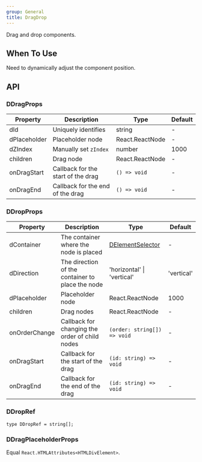 ```yaml
---
group: General
title: DragDrop
---
```


Drag and drop components.

## When To Use

Need to dynamically adjust the component position.

## API

### DDragProps

<!-- prettier-ignore-start -->
| Property | Description | Type | Default | 
| --- | --- | --- | --- | 
| dId | Uniquely identifies | string | - |
| dPlaceholder | Placeholder node | React.ReactNode | - |
| dZIndex | Manually set `zIndex` | number | 1000 |
| children | Drag node | React.ReactNode | - |
| onDragStart | Callback for the start of the drag | `() => void` | - |
| onDragEnd | Callback for the end of the drag | `() => void` | - |
<!-- prettier-ignore-end -->

### DDropProps

<!-- prettier-ignore-start -->
| Property | Description | Type | Default | 
| --- | --- | --- | --- | 
| dContainer | The container where the node is placed | [DElementSelector](/components/Interface#DElementSelector) | - |
| dDirection | The direction of the container to place the node | 'horizontal' \| 'vertical' | 'vertical' |
| dPlaceholder | Placeholder node | React.ReactNode | 1000 |
| children | Drag nodes | React.ReactNode | - |
| onOrderChange | Callback for changing the order of child nodes | `(order: string[]) => void` | - |
| onDragStart | Callback for the start of the drag | `(id: string) => void` | - |
| onDragEnd | Callback for the end of the drag | `(id: string) => void` | - |
<!-- prettier-ignore-end -->

### DDropRef

```tsx
type DDropRef = string[];
```

### DDragPlaceholderProps

Equal `React.HTMLAttributes<HTMLDivElement>`.
